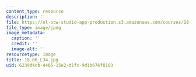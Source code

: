 ```yaml
---
content_type: resource
description: ''
file: https://ol-ocw-studio-app-production.s3.amazonaws.com/courses/18-06-linear-algebra-spring-2010/6239d4cb446515e2d1fc9d1b676f8103_18.06_L34.jpg
file_type: image/jpeg
image_metadata:
  caption: ''
  credit: ''
  image-alt: ''
resourcetype: Image
title: 18.06_L34.jpg
uid: 6239d4cb-4465-15e2-d1fc-9d1b676f8103
---
```

